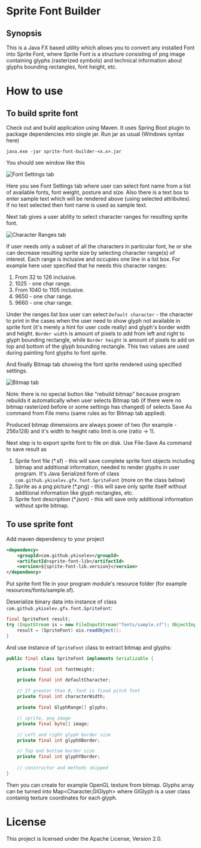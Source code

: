 # Sprite Font Builder
## Synopsis

This is a Java FX based utility which allows you to convert any installed Font into Sprite Font, where Sprite Font is a structure consisting of png image containing glyphs (rasterized symbols) and technical information about glyphs bounding rectangles, font height, etc.

# How to use
## To build sprite font
Check out and build application using Maven. It uses Spring Boot plugin to package dependencies into single jar. Run jar as usual (Windows syntax here)
```text
java.exe -jar sprite-font-builder-<x.x>.jar
```
You should see window like this

![Font Settings tab](https://img-fotki.yandex.ru/get/762837/6633071.1d/0_a5712_50da7ad8_orig)

Here you see Font Settings tab where user can select font name from a list of available fonts, font weight, posture and size. Also there is a text box to enter sample text which will be rendered above (using selected attributes). If no text selected then font name is used as sample text.

Next tab gives a user ability to select character ranges for resulting sprite font.

![Character Ranges tab](https://img-fotki.yandex.ru/get/484172/6633071.1d/0_a5713_58fbfcdd_orig)

If user needs only a subset of all the characters in particular font, he or she can decrease resulting sprite size by selecting character range(s) of interest. Each range is inclusive and occupies one line in a list box. For example here user specified that he needs this character ranges:
1. From 32 to 126 inclusive.
2. 1025 - one char range.
3. From 1040 to 1105 inclusive.
4. 9650 - one char range.
5. 9660 - one char range.

Under the ranges list box user can select `Default character` - the character to print in the cases when the user need to show glyph not available in sprite font (it's merely a hint for user code really) and glyph's border width and height. 
`Border width` is amount of pixels to add from left and right to glyph bounding rectangle, while `Border height` is amount of pixels to add on top and bottom of the glyph bounding rectangle. This two values are used during painting font glyphs to font sprite.

And finally Bitmap tab showing the font sprite rendered using specified settings.

![Bitmap tab](https://img-fotki.yandex.ru/get/480022/6633071.1d/0_a5711_8a593a4b_orig)

Note: there is no special button like "rebuild bitmap" because program rebuilds it automatically when user selects Bitmap tab (if there were no bitmap rasterized before or some settings has changed) of selects Save As command from File menu (same rules as for Bitmap tab applied). 

Produced bitmap dimensions are always power of two (for example - 256x128) and it's width to height ratio limit is one (ratio → 1).

Next step is to export sprite font to file on disk. Use File-Save As command to save result as
1. Sprite font file (*.sf) - this will save complete sprite font objects including bitmap and additional information, needed to render glyphs in user program. It's Java Serialized form of class `com.github.ykiselev.gfx.font.SpriteFont` (more on the class below)
2. Sprite as a png picture (*.png) - this will save only sprite itself without additional information like glyph rectangles, etc.
3. Sprite font description (*.json) - this will save only additional information without sprite bitmap.

## To use sprite font
Add maven dependency to your project
```xml
<dependency>
    <groupId>com.github.ykiselev</groupId>
    <artifactId>sprite-font-lib</artifactId>
    <version>${sprite-font-lib.version}</version>
</dependency>
```
Put sprite font file in your program module's resource folder (for example resources/fonts/sample.sf). 

Deserialize binary data into instance of class `com.github.ykiselev.gfx.font.SpriteFont`:
```java
final SpriteFont result;
try (InputStream is = new FileInputStream("fonts/sample.sf"); ObjectInputStream ois = new ObjectInputStream(is)) {
    result = (SpriteFont) ois.readObject();
}
```
And use instance of `SpriteFont` class to extract bitmap and glyphs: 
```java
public final class SpriteFont implements Serializable {

    private final int fontHeight;

    private final int defaultCharacter;

    // If greater than 0, font is fixed pitch font
    private final int characterWidth;

    private final GlyphRange[] glyphs;

    // sprite, png image
    private final byte[] image;

    // Left and right glyph border size
    private final int glyphXBorder;

    // Top and bottom border size
    private final int glyphYBorder;
    
    // constructor and methods skipped
}
```
Then you can create for example OpenGL texture from bitmap. Glyphs array can be turned into Map<Character,GlGlyph> where GlGlyph is a user class containig texture coordinates for each glyph.

# License
This project is licensed under the Apache License, Version 2.0.